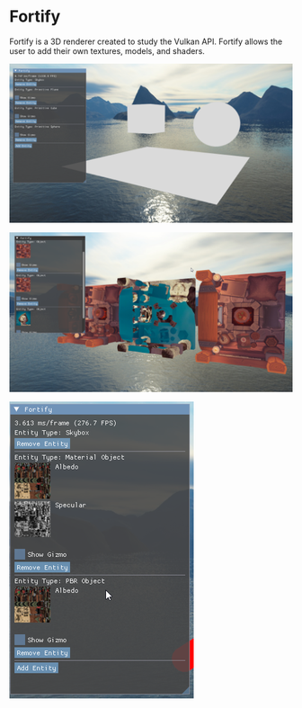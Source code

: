 # Fortify

Fortify is a 3D renderer created to study the Vulkan API. Fortify allows the user to add their own textures, models, and shaders.

![](https://github.com/Shivar-J/Fortify/blob/master/Demo/Fortify_TjCCwvQY4S.png)

![](https://github.com/Shivar-J/Fortify/blob/master/Demo/Fortify_foF5tX9S9t.png)

![](https://github.com/Shivar-J/Fortify/blob/master/Demo/Fortify_legU3S3EW4.png)
